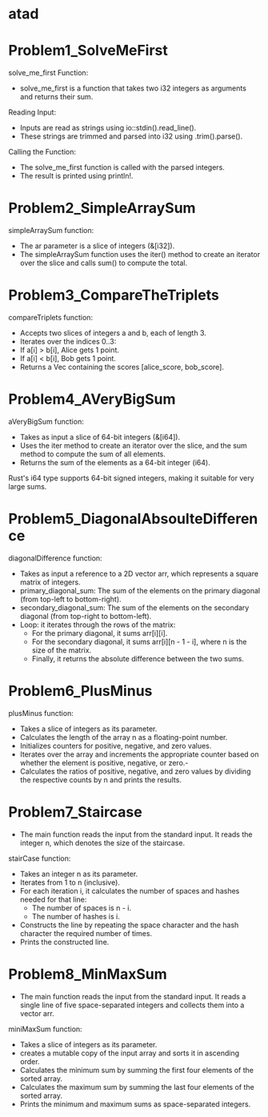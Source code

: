 # atad

# Problem1_SolveMeFirst

solve_me_first Function:

- solve_me_first is a function that takes two i32 integers as arguments and returns their sum.

Reading Input:

- Inputs are read as strings using io::stdin().read_line().
- These strings are trimmed and parsed into i32 using .trim().parse().

Calling the Function:

- The solve_me_first function is called with the parsed integers.
- The result is printed using println!.

# Problem2_SimpleArraySum

simpleArraySum function:

- The ar parameter is a slice of integers (&[i32]).
- The simpleArraySum function uses the iter() method to create an iterator over the slice and calls sum() to compute the total.

# Problem3_CompareTheTriplets

compareTriplets function:

- Accepts two slices of integers a and b, each of length 3.
- Iterates over the indices 0..3:
- If a[i] > b[i], Alice gets 1 point.
- If a[i] < b[i], Bob gets 1 point.
- Returns a Vec<i32> containing the scores [alice_score, bob_score].

# Problem4_AVeryBigSum

aVeryBigSum function:

- Takes as input a slice of 64-bit integers (&[i64]).
- Uses the iter method to create an iterator over the slice, and the sum method to compute the sum of all elements.
- Returns the sum of the elements as a 64-bit integer (i64).

Rust's i64 type supports 64-bit signed integers, making it suitable for very large sums.

# Problem5_DiagonalAbsoulteDifference

diagonalDifference function:

- Takes as input a reference to a 2D vector arr, which represents a square matrix of integers.
- primary_diagonal_sum: The sum of the elements on the primary diagonal (from top-left to bottom-right).
- secondary_diagonal_sum: The sum of the elements on the secondary diagonal (from top-right to bottom-left).
- Loop: it iterates through the rows of the matrix:
  - For the primary diagonal, it sums arr[i][i].
  - For the secondary diagonal, it sums arr[i][n - 1 - i], where n is the size of the matrix.
  - Finally, it returns the absolute difference between the two sums.

# Problem6_PlusMinus

plusMinus function:

- Takes a slice of integers as its parameter.
- Calculates the length of the array n as a floating-point number.
- Initializes counters for positive, negative, and zero values.
- Iterates over the array and increments the appropriate counter based on whether the element is positive, negative, or zero.-
- Calculates the ratios of positive, negative, and zero values by dividing the respective counts by n and prints the results.

# Problem7_Staircase

- The main function reads the input from the standard input. It reads the integer n, which denotes the size of the staircase.

stairCase function:

- Takes an integer n as its parameter.
- Iterates from 1 to n (inclusive).
- For each iteration i, it calculates the number of spaces and hashes needed for that line:
  - The number of spaces is n - i.
  - The number of hashes is i.
- Constructs the line by repeating the space character and the hash character the required number of times.
- Prints the constructed line.

# Problem8_MinMaxSum

- The main function reads the input from the standard input. It reads a single line of five space-separated integers and collects them into a vector arr.

miniMaxSum function:

- Takes a slice of integers as its parameter.
- creates a mutable copy of the input array and sorts it in ascending order.
- Calculates the minimum sum by summing the first four elements of the sorted array.
- Calculates the maximum sum by summing the last four elements of the sorted array.
- Prints the minimum and maximum sums as space-separated integers.
